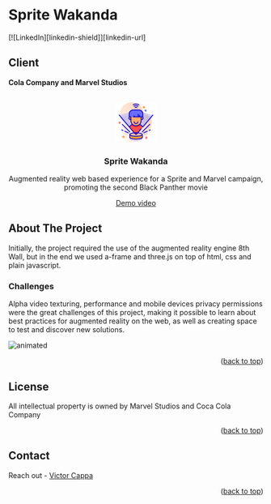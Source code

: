 # Sprite Wakanda

<div id="top"></div>

[![LinkedIn][linkedin-shield]][linkedin-url]

<h2>Client</h2>
<p><b>Cola Company and Marvel Studios</b></p>


<!-- PROJECT LOGO -->
 

<br />
<div align="center">
  <a href="https://github.com/victorcappa/sprite-wakanda-capaign">
    <img src="logo.png" alt="Logo" width="80" height="80">
  </a>

<h3 align="center">Sprite Wakanda</h3>

  <p align="center">
Augmented reality web based experience for a Sprite and Marvel campaign, promoting the second Black Panther movie
  </p>

 
 <a href="https://www.linkedin.com/posts/victor-cappa-50839788_zerolimits-themetaversefoundry-interactivepackaging-activity-6988599952075550720-9e3O?utm_source=share&utm_medium=member_desktop" target="_blank">Demo video<a/>
 
</div>



<!-- ABOUT THE PROJECT -->
## About The Project

 
<p align="left">
 <p> Initially, the project required the use of the augmented reality engine 8th Wall, but in the end we used a-frame and three.js on top of html, css and plain javascript.</p>
 
  <h3>Challenges</h3
   <p>
Alpha video texturing, performance and mobile devices privacy permissions were the great challenges of this project, making it possible to learn about best practices for augmented reality on the web, as well as creating space to test and discover new solutions. 
   </p>


  <img src="https://user-images.githubusercontent.com/40408965/199372003-cb41446a-09d4-49cb-ba8e-3823af6e417b.gif" alt="animated" />
 


</p>


<p align="right">(<a href="#top">back to top</a>)</p>


<!-- LICENSE -->
## License

All intellectual property is owned by Marvel Studios and Coca Cola Company

<p align="right">(<a href="#top">back to top</a>)</p>

<!-- CONTACT -->
## Contact

Reach out - <a href = "mailto: cappacurta@gmail.com.com">Victor Cappa</a>

<p align="right">(<a href="#top">back to top</a>)</p>
